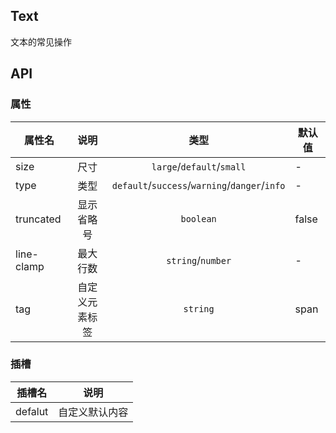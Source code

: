 ## Text

文本的常见操作

<!--@include: ./basic/index.md-->

<!--@include: ./size/index.md-->

<!--@include: ./truncated/index.md-->

<!--@include: ./tag/index.md-->

<!--@include: ./mixin/index.md-->

<script lang="ts" setup>
import { ref } from 'vue'

const textType = ref([
	{ type: '', text: '默认文本' },
	{ type: 'primary', text: '主要文本' },
	{ type: 'success', text: '成功文本' },
	{ type: 'warning', text: '警告文本' },
	{ type: 'danger', text: '危险文本' },
	{ type: 'info', text: '信息文本' },
])

</script>

<style>
.text-content {
	display: flex;
	flex-direction: column;
  border: 1px solid #e4e7ed;
	padding: 30px;
	border-radius: 5px;
}

.text-content > div {
	margin-bottom: 15px;
}

.text-content > div:last-child {
	margin: 0;
}

</style>

## API

### 属性

| 属性名     |      说明      |                     类型                      | 默认值 |
| ---------- | :------------: | :-------------------------------------------: | ------ |
| size       |      尺寸      |           `large`/`default`/`small`           | -      |
| type       |      类型      | `default`/`success`/`warning`/`danger`/`info` | -      |
| truncated  |   显示省略号   |                   `boolean`                   | false  |
| line-clamp |    最大行数    |               `string`/`number`               | -      |
| tag        | 自定义元素标签 |                   `string`                    | span   |

### 插槽

| 插槽名  |      说明      |
| ------- | :------------: |
| defalut | 自定义默认内容 |
